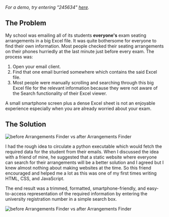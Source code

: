 _For a demo, try entering "245634" [here](https://salman-farooq-sh.github.io/arrangements-finder/)._

## The Problem

My school was emailing all of its students <strong>everyone's</strong> exam seating arrangements in a big Excel file. It was quite bothersome for everyone to find their own information. Most people checked their seating arrangements on their phones hurriedly at the last minute just before every exam. The process was:

1. Open your email client.
1. Find that one email burried somewhere which contains the said Excel file.
1. Most people were manually scrolling and searching through this big Excel file for the relevant information because they were not aware of the Search functionality of their Excel viewer.

A small smartphone screen plus a dense Excel sheet is not an enjoyable experience especially when you are already worried about your exam.

## The Solution

![before Arrangements Finder vs after Arrangements Finder](images/website_screenshot.png)

I had the rough idea to circulate a python executable which would fetch the required data for the student from their emails. When I discussed the idea with a friend of mine, he suggested that a static website where everyone can search for their arrangements will be a better solution and I agreed but I knew almost nothing about making websites at the time. So this friend encouraged and helped me a lot as this was one of my first times writing HTML, CSS, and JavaScript.

The end result was a trimmed, formatted, smartphone-friendly, and easy-to-access representation of the required information by entering the university registration number in a simple search box.

![before Arrangements Finder vs after Arrangements Finder](images/before_vs_after.png)
